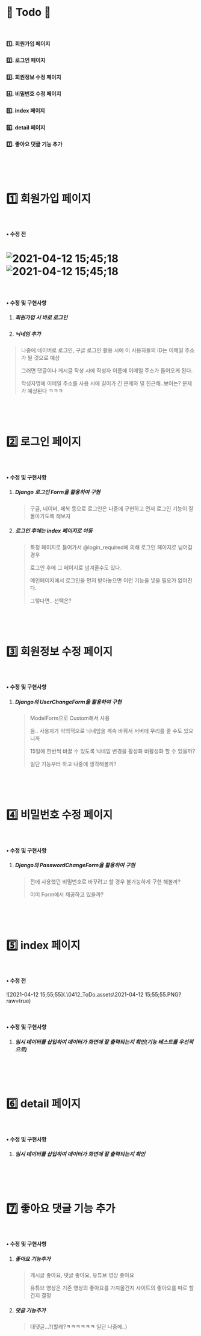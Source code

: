 # 📃 Todo 🥳

<br>

#### :one:. 회원가입 페이지

#### :two:. 로그인 페이지

#### :three:. 회원정보 수정 페이지

#### :four:. 비밀번호 수정 페이지

#### :five:. index 페이지

#### :six:. detail 페이지

#### :seven:. 좋아요 댓글 기능 추가

<br>

<br>
<br>

# :one: 회원가입 페이지

<br>

#### • 수정 전

![2021-04-12 15;45;18](./0412_ToDo.assets/abc.png)
![2021-04-12 15;45;18](https://github.com/LimSeongHwan/algorithms/blob/master/0412_ToDo.assets/abc.PNG)
=======
<br>

#### • 수정 및 구현사항

1. ##### 회원가입 시 바로 로그인

2. ##### 닉네임 추가

>나중에 네이버로 로그인, 구글 로그인 활용 시에 이 사용자들의 ID는 이메일 주소가 될 것으로 예상
>
>그러면 댓글이나 게시글 작성 시에 작성자 이름에 이메일 주소가 들어오게 된다.
>
>작성자명에 이메일 주소를 사용 시에 길이가 긴 문제와 덜 친근해..보이는? 문제가 예상된다 ㅋㅋㅋ

<br>

<br>

<br>

# :two: 로그인 페이지

<br>

#### • 수정 및 구현사항

1. ##### Django 로그인 Form을 활용하여 구현

   >구글, 네이버, 페북 등으로 로그인은 나중에 구현하고 먼저 로그인 기능이 잘 돌아가도록 해보자

2. ##### 로그인 후에는 index 페이지로 이동

   > 특정 페이지로 들어가서 @login_required에 의해 로그인 페이지로 넘어갈 경우
   >
   > 로그인 후에 그 페이지로 넘겨줄수도 있다.
   >
   > 메인페이지에서 로그인을 먼저 받아놓으면 이런 기능을 넣을 필요가 없어진다.
   >
   > 그렇다면.. 선택은?

<br>

<br>

<br>

# :three: 회원정보 수정 페이지

<br>

#### • 수정 및 구현사항

1. ##### Django의 UserChangeForm을 활용하여 구현

   >ModelForm으로 Custom해서 사용
   >
   >음.. 사용자가 악의적으로 닉네임을 계속 바꿔서 서버에 무리를 줄 수도 있으니까
   >
   >15일에 한번씩 바꿀 수 있도록 닉네임 변경을 활성화 비활성화 할 수 있을까?
   >
   >일단 기능부터 하고 나중에 생각해볼까?

<br>

<br>

<br>

# :four: 비밀번호 수정 페이지

<br>

#### • 수정 및 구현사항

1. ##### Django의 PasswordChangeForm을 활용하여 구현

   > 전에 사용했던 비밀번호로 바꾸려고 할 경우 불가능하게 구현 해볼까?
   >
   > 이미 Form에서 제공하고 있을까?

<br>

<br>

<br>

# :five: index 페이지

<br>

#### • 수정 전

![2021-04-12 15;55;55](.\0412_ToDo.assets\2021-04-12 15;55;55.PNG?raw=true)

<br>

#### • 수정 및 구현사항

1. ##### 임시 데이터를 삽입하여 데이터가 화면에 잘 출력되는지 확인(기능 테스트를 우선적으로)

<br>

<br>

<br>

# :six: detail 페이지

<br>

#### • 수정 및 구현사항

1. ##### 임시 데이터를 삽입하여 데이터가 화면에 잘 출력되는지 확인

<br>

<br>

<br>

# :seven: 좋아요 댓글 기능 추가

<br>

#### • 수정 및 구현사항

1. ##### 좋아요 기능추가

   >게시글 좋아요, 댓글 좋아요, 유튜브 영상 좋아요
   >
   >유튜브 영상은 기존 영상의 좋아요를 가져올건지 사이트의 좋아요를 따로 할건지 결정

2. ##### 댓글 기능추가

   >대댓글...?(할래?ㅋㅋㅋㅋㅋㅋ 일단 나중에..)
